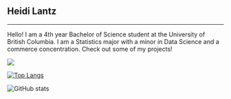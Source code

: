 ## Heidi Lantz
---
Hello! I am a 4th year Bachelor of Science student at the University of British Columbia. I am a Statistics major with a minor in Data Science and a commerce concentration. Check out some of my projects!

![](https://komarev.com/ghpvc/?username=hlan22&color=blue)

[![Top Langs](https://github-readme-stats.vercel.app/api/top-langs/?username=c-lan22)](https://github.com/anuraghazra/github-readme-stats)

![GitHub stats](https://github-readme-stats.vercel.app/api?username=hlan22&show_icons=true&count_private=true)  


<!--
[![Top Langs](https://github-readme-stats.vercel.app/api/top-langs/?username=hlan22)](https://github.com/anuraghazra/github-readme-stats)
![GitHub stats](https://github-readme-stats.vercel.app/api?username=hlan22&show_icons=true&count_private=true)  

**hlan22/hlan22** is a ✨ _special_ ✨ repository because its `README.md` (this file) appears on your GitHub profile.

Here are some ideas to get you started:

- 🔭 I’m currently working on ...
- 🌱 I’m currently learning ...
- 👯 I’m looking to collaborate on ...
- 🤔 I’m looking for help with ...
- 💬 Ask me about ...
- 📫 How to reach me: ...
- 😄 Pronouns: ...
- ⚡ Fun fact: ...
-->
